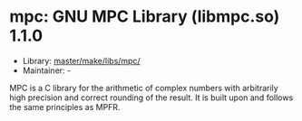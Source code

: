 # mpc: GNU MPC Library (libmpc.so) 1.1.0
 - Library: [master/make/libs/mpc/](https://github.com/Freetz-NG/freetz-ng/tree/master/make/libs/mpc/)
 - Maintainer: -

MPC is a C library for the arithmetic of complex numbers with arbitrarily high precision and correct rounding of the result. It is built upon and follows the same principles as MPFR.
